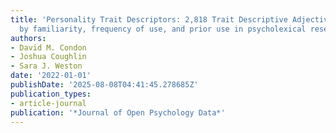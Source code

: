 ```yaml
---
title: 'Personality Trait Descriptors: 2,818 Trait Descriptive Adjectives characterized
  by familiarity, frequency of use, and prior use in psycholexical research'
authors:
- David M. Condon
- Joshua Coughlin
- Sara J. Weston
date: '2022-01-01'
publishDate: '2025-08-08T04:41:45.278685Z'
publication_types:
- article-journal
publication: '*Journal of Open Psychology Data*'
---
```

